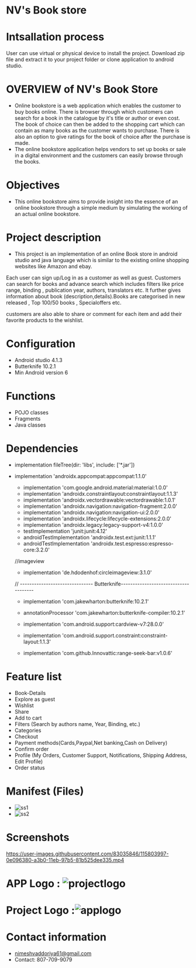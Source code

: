 # NV's Book store
# Intsallation process
User can use virtual or physical device to install the project.
Download zip file and extract it to your project folder or clone application to android studio.

# OVERVIEW of NV's Book Store
* Online bookstore is a web application which enables the customer to buy books online. There is browser through which customers can search for a book in the catalogue by it's title or author or even cost. The book of choice can then be added to the shopping cart which can contain as many books as the customer wants to purchase. There is also an option to give ratings for the book of choice after the purchase is made.
* The online bookstore application helps vendors to set up books or sale in a digital environment and the customers can easily browse through the books.
# Objectives
* This online bookstore aims to provide insight into the essence of an online bookstore through a simple medium by simulating the working of an actual online bookstore.
# Project description
* This project is an implementation of an online Book store in android studio and java language which is similar to the existing online shopping websites like Amazon and ebay.

Each user can sign up/Log in as a customer as well as guest. Customers can search for books and advance search which includes filters like price range, binding , publication year, authors, translators etc. It further gives information about book (description,details).Books are categorised in new released , Top 100/50 books , Specialoffers etc.

customers are also able to share or comment for each item and add their favorite products to the wishlist.

# Configuration 
* Android studio 4.1.3
* Butterknife 10.2.1
* Min Android version 6 

# Functions 
* POJO classes
* Fragments
* Java classes
 
# Dependencies
* implementation fileTree(dir: 'libs', include: ['*.jar'])
 * implementation 'androidx.appcompat:appcompat:1.1.0'
   * implementation 'com.google.android.material:material:1.0.0'
    * implementation 'androidx.constraintlayout:constraintlayout:1.1.3'
    * implementation 'androidx.vectordrawable:vectordrawable:1.0.1'
    * implementation 'androidx.navigation:navigation-fragment:2.0.0'
    * implementation 'androidx.navigation:navigation-ui:2.0.0'
    * implementation 'androidx.lifecycle:lifecycle-extensions:2.0.0'
    * implementation 'androidx.legacy:legacy-support-v4:1.0.0'
    * testImplementation 'junit:junit:4.12'
    * androidTestImplementation 'androidx.test.ext:junit:1.1.1'
    * androidTestImplementation 'androidx.test.espresso:espresso-core:3.2.0'

    //imageview
   * implementation 'de.hdodenhof:circleimageview:3.1.0'

    //   ------------------------------- Butterknife-------------------------------------
   * implementation 'com.jakewharton:butterknife:10.2.1'
   * annotationProcessor 'com.jakewharton:butterknife-compiler:10.2.1'
   * implementation 'com.android.support:cardview-v7:28.0.0'
   * implementation 'com.android.support.constraint:constraint-layout:1.1.3'

   * implementation 'com.github.Innovattic:range-seek-bar:v1.0.6'
# Feature list
* Book-Details
* Explore as guest
* Wishlist
* Share
* Add to cart
* Filters (Search by authors name, Year, Binding, etc.)
* Categories
* Checkout
* Payment methods(Cards,Paypal,Net banking,Cash on Delivery)
* Confirm order
* Profile (My Orders, Customer Support, Notifications, Shipping Address, Edit Profile)
* Order status 


# Manifest (Files)
* ![ss1](https://user-images.githubusercontent.com/83035846/115806691-3cd60880-a3b5-11eb-9bfc-f36ee1638c7b.png)
* ![ss2](https://user-images.githubusercontent.com/83035846/115806693-3d6e9f00-a3b5-11eb-86fd-a4db8c1da6a0.png)



# Screenshots

https://user-images.githubusercontent.com/83035846/115803997-0e096380-a3b0-11eb-97b5-81b525dee335.mp4



# APP Logo : ![projectlogo](https://user-images.githubusercontent.com/83035846/115798075-6128e980-a3a3-11eb-8dd2-e0e9c74c22a5.png)
# Project Logo :![applogo](https://user-images.githubusercontent.com/83035846/115798078-62f2ad00-a3a3-11eb-937c-0bb26dab8b3a.png)


# Contact information
* nimeshvaddoriya61@gmail.com
* Contact: 807-709-9079

